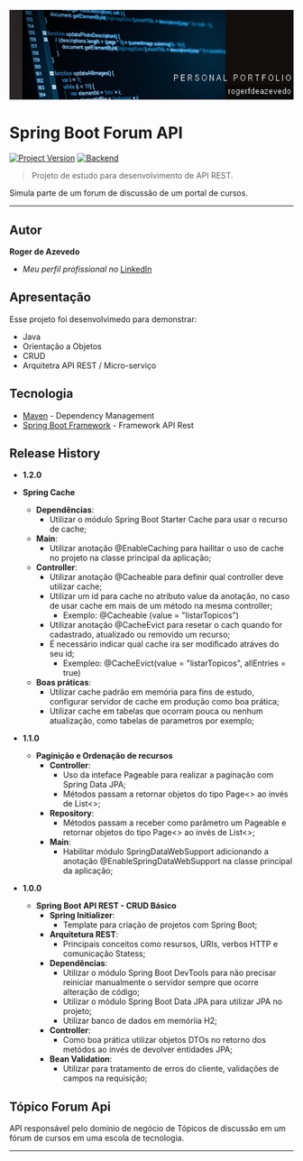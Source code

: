 [![header][header-url]][header-link]

# Spring Boot Forum API
[![Project Version][version-image]][version-url]
[![Backend][Backend-image]][Backend-url]

> Projeto de estudo para desenvolvimento de API REST.

Simula parte de um forum de discussão de um portal de cursos.

---
## Autor

**Roger de Azevedo** 

* *Meu perfil profissional no* [LinkedIn][linkedin-url]

## Apresentação

Esse projeto foi desenvolvimedo para demonstrar:

* Java 
* Orientação a Objetos
* CRUD
* Arquitetra API REST / Micro-serviço

## Tecnologia

* [Maven](https://maven.org/) - Dependency Management
* [Spring Boot Framework](https://https://start.spring.io/) - Framework API Rest

## Release History

* **1.2.0** 
* **Spring Cache**
  * **Dependências**:
      * Utilizar o módulo Spring Boot Starter Cache para usar o recurso de cache;      
  * **Main**:
    * Utilizar anotação @EnableCaching para hailitar o uso de cache no projeto na classe principal da aplicação;
  * **Controller**:
    * Utilizar anotação @Cacheable para definir qual controller deve utilizar cache;
    * Utilizar um id para cache no atributo value da anotação, no caso de usar cache em mais de um método na mesma controller;
      * Exemplo: @Cacheable (value = "listarTopicos")
    * Utilizar anotação @CacheEvict para resetar o cach quando for cadastrado, atualizado  ou removido um recurso;
    * É necessário indicar qual cache ira ser modificado atráves do seu id;
      * Exempleo: @CacheEvict(value = "listarTopicos", allEntries = true)
  * **Boas práticas**:
    * Utilizar cache padrão em memória para fins de estudo, configurar servidor de cache em produção como boa prática;
    * Utilizar cache em tabelas que ocorram pouca ou nenhum atualização, como tabelas de parametros por exemplo;

* **1.1.0**
  * **Paginição e Ordenação de recursos**
    * **Controller**: 
      * Uso da inteface Pageable para realizar a paginação com Spring Data JPA;
      * Métodos passam a retornar objetos do tipo Page<> ao invés de List<>;
    * **Repository**: 
      * Métodos passam a receber como parâmetro um Pageable e retornar objetos do tipo Page<> ao invés de List<>;
    * **Main**: 
      * Habilitar módulo SpringDataWebSupport adicionando a anotação @EnableSpringDataWebSupport na classe principal da aplicação;

* **1.0.0**
    * **Spring Boot API REST - CRUD Básico**
      * **Spring Initializer**: 
        * Template para criação de projetos com Spring Boot;
      * **Arquitetura REST**: 
        * Principais conceitos como resursos, URIs, verbos HTTP e comunicação Statess;     
      * **Dependências**: 
        * Utilizar o módulo Spring Boot DevTools para não precisar reiniciar manualmente o servidor sempre que ocorre alteração de código;
        * Utilizar o módulo Spring Boot Data JPA para utilizar JPA no projeto;
        * Utilizar banco de dados em memóriia H2;
      * **Controller**: 
        * Como boa prática utilizar objetos DTOs no retorno dos metódos ao invés de devolver entidades JPA;
      * **Bean Validation**: 
        * Utilizar para tratamento de erros do cliente, validações de campos na requisição;
   
      

## Tópico Forum Api

API responsável pelo dominio de negócio de Tópicos de discussão em um fórum de cursos em uma escola de tecnologia. 



---



<!-- Markdown link & img dfn's -->

[header-url]: github-template.png
[header-link]: https://github.com/alexandrerosseto

[repository-url]: https://github.com/alexandrerosseto/wbshopping

[cloud-provider-url]: https://wbshopping.herokuapp.com

[linkedin-url]: https://www.linkedin.com/in/alexandrerosseto

[wiki]: https://github.com/yourname/yourproject/wiki

[version-image]: https://img.shields.io/badge/Version-1.0.0-brightgreen?style=for-the-badge&logo=appveyor
[version-url]: https://img.shields.io/badge/version-1.0.0-green
[Backend-image]: https://img.shields.io/badge/Backend-Java%2011-important?style=for-the-badge
[Backend-url]: https://img.shields.io/badge/Backend-Java%2011-important?style=for-the-badge